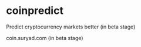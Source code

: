 # coinpredict
Predict cryptocurrency markets better (in beta stage)

coin.suryad.com (in beta stage)
